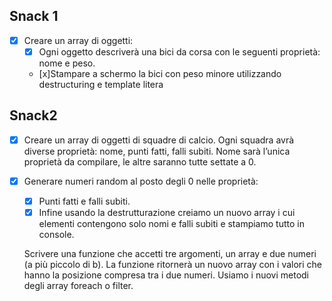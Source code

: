 ## Snack 1

- [x] Creare un array di oggetti:
    -  [x] Ogni oggetto descriverà una bici da corsa con le seguenti proprietà: nome e peso.
    -  [x]Stampare a schermo la bici con peso minore utilizzando destructuring e template litera


## Snack2

- [x] Creare un array di oggetti di squadre di calcio. Ogni squadra avrà diverse proprietà: nome, punti fatti, falli subiti.
Nome sarà l’unica proprietà da compilare, le altre saranno tutte settate a 0.

- [x] Generare numeri random al posto degli 0 nelle proprietà:
    - [x]  Punti fatti e falli subiti.
    - [x] Infine usando la destrutturazione creiamo un nuovo array i cui elementi contengono solo nomi e falli subiti e stampiamo tutto in console.

    Scrivere una funzione che accetti tre argomenti, un array e due numeri (a più piccolo di b).
La funzione ritornerà un nuovo array con i valori che hanno la posizione compresa tra i due numeri.
Usiamo i nuovi metodi degli array foreach o filter.